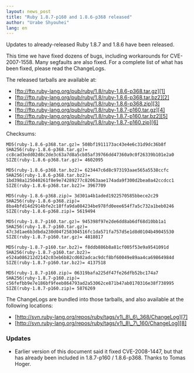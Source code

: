 ```yaml
---
layout: news_post
title: "Ruby 1.8.7-p160 and 1.8.6-p368 released"
author: "Urabe Shyouhei"
lang: en
---
```


Updates to already-released Ruby 1.8.7 and 1.8.6 have been released.

This time we have fixed dozens of bugs, including workarounds for
CVE-2007-1558. Many segfaults are also fixed. For a complete list of
what has been fixed, please read the ChangeLogs.

The released tarballs are available at:

* [ftp://ftp.ruby-lang.org/pub/ruby/1.8/ruby-1.8.6-p368.tar.gz][1]
* [ftp://ftp.ruby-lang.org/pub/ruby/1.8/ruby-1.8.6-p368.tar.bz2][2]
* [ftp://ftp.ruby-lang.org/pub/ruby/1.8/ruby-1.8.6-p368.zip][3]
* [ftp://ftp.ruby-lang.org/pub/ruby/1.8/ruby-1.8.7-p160.tar.gz][4]
* [ftp://ftp.ruby-lang.org/pub/ruby/1.8/ruby-1.8.7-p160.tar.bz2][5]
* [ftp://ftp.ruby-lang.org/pub/ruby/1.8/ruby-1.8.7-p160.zip][6]

Checksums:


    MD5(ruby-1.8.6-p368.tar.gz)= 508bf1911173ac43e4e6c31d9dc36b8f
    SHA256(ruby-1.8.6-p368.tar.gz)= cc8cad3edd02d8c2de3c63a7d8a5cb85af39766dd47360a9c0f26339b101e2a0
    SIZE(ruby-1.8.6-p368.tar.gz)= 4602095

    MD5(ruby-1.8.6-p368.tar.bz2)= 623447c6d8c973193aae565a5538ccfc
    SHA256(ruby-1.8.6-p368.tar.bz2)= 1bd398a125040261f8e9e74289277c82063aae174ada9f300d2bea0a42ccdcc1
    SIZE(ruby-1.8.6-p368.tar.bz2)= 3967709

    MD5(ruby-1.8.6-p368.zip)= 3d301a4b1aded1922570585bbece2c29
    SHA256(ruby-1.8.6-p368.zip)= 8ba4bfd14d2914bfe2c18ffa9da084234be978fd0eee654f7a5c732a1beb0246
    SIZE(ruby-1.8.6-p368.zip)= 5619494

    MD5(ruby-1.8.7-p160.tar.gz)= 945398f97e2de6dd8ab6df68d10bb1a1
    SHA256(ruby-1.8.7-p160.tar.gz)= 47c3d1ae6b3dbda230d04f258304516fc1da571fa757d5e1d8d0104b49045530
    SIZE(ruby-1.8.7-p160.tar.gz)= 4818817

    MD5(ruby-1.8.7-p160.tar.bz2)= f8ddb886b8a81cf005f53e9a9541091d
    SHA256(ruby-1.8.7-p160.tar.bz2)= e524a086212d2142c03eb6b82cd602adcac9dcf8bf60049e89aa4ca69864984d
    SIZE(ruby-1.8.7-p160.tar.bz2)= 4137518

    MD5(ruby-1.8.7-p160.zip)= 06319bafa225df47fe26dfb52bc174a7
    SHA256(ruby-1.8.7-p160.zip)= c56fefbb9e7e186bf9feeb864793ad2a53062ce871b47ab0170316e38f738995
    SIZE(ruby-1.8.7-p160.zip)= 5876269

The ChangeLogs are bundled into those tarballs, and also available at
the following locations:

* [http://svn.ruby-lang.org/repos/ruby/tags/v1\_8\_6\_368/ChangeLog][7]
* [http://svn.ruby-lang.org/repos/ruby/tags/v1\_8\_7\_160/ChangeLog][8]

### Updates

* Earlier version of this document said it fixed CVE-2008-1447, but that
  has already been included in 1.8.7-p160 / 1.8.6-p368. Thanks to Tomas
  Hoger.



[1]: ftp://ftp.ruby-lang.org/pub/ruby/1.8/ruby-1.8.6-p368.tar.gz 
[2]: ftp://ftp.ruby-lang.org/pub/ruby/1.8/ruby-1.8.6-p368.tar.bz2 
[3]: ftp://ftp.ruby-lang.org/pub/ruby/1.8/ruby-1.8.6-p368.zip 
[4]: ftp://ftp.ruby-lang.org/pub/ruby/1.8/ruby-1.8.7-p160.tar.gz 
[5]: ftp://ftp.ruby-lang.org/pub/ruby/1.8/ruby-1.8.7-p160.tar.bz2 
[6]: ftp://ftp.ruby-lang.org/pub/ruby/1.8/ruby-1.8.7-p160.zip 
[7]: http://svn.ruby-lang.org/repos/ruby/tags/v1_8_6_368/ChangeLog 
[8]: http://svn.ruby-lang.org/repos/ruby/tags/v1_8_7_160/ChangeLog 
